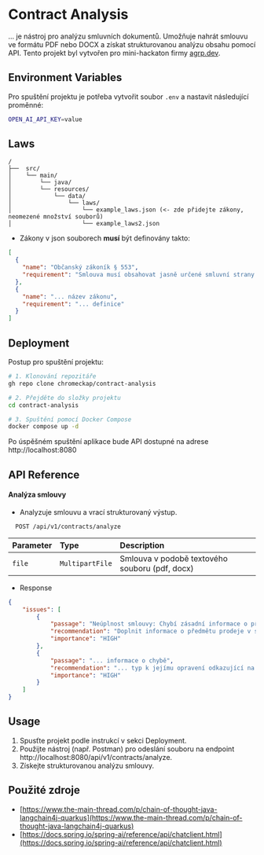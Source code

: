 
# Contract Analysis
... je nástroj pro analýzu smluvních dokumentů. Umožňuje nahrát smlouvu ve formátu PDF nebo DOCX a získat strukturovanou analýzu obsahu pomocí API. Tento projekt byl vytvořen pro mini-hackaton firmy [agrp.dev](https://agrp.dev).

## Environment Variables
Pro spuštění projektu je potřeba vytvořit soubor `.env` a nastavit následující proměnné:
```bash
OPEN_AI_API_KEY=value
```
## Laws
```
/
├──  src/
│    └── main/
│        └── java/
│        └── resources/
│            └── data/
│                └── laws/
│                    └── example_laws.json (<- zde přidejte zákony, neomezené množství souborů)
│                    └── example_laws2.json
```

* Zákony v json souborech **musí** být definovány takto:

```json
[
  {
    "name": "Občanský zákoník § 553",
    "requirement": "Smlouva musí obsahovat jasně určené smluvní strany."
  },
  {
    "name": "... název zákonu",
    "requirement": "... definice"
  }
]
```

## Deployment
Postup pro spuštění projektu:
```bash
# 1. Klonování repozitáře
gh repo clone chromeckap/contract-analysis

# 2. Přejděte do složky projektu
cd contract-analysis

# 3. Spuštění pomocí Docker Compose
docker compose up -d
```
Po úspěšném spuštění aplikace bude API dostupné na adrese http://localhost:8080

## API Reference

#### Analýza smlouvy
- Analyzuje smlouvu a vrací strukturovaný výstup.
```http
  POST /api/v1/contracts/analyze
```

| Parameter | Type     | Description                |
| :-------- | :------- | :------------------------- |
| `file` | `MultipartFile` | Smlouva v podobě textového souboru (pdf, docx)  |

- Response
```json
{
    "issues": [
        {
            "passage": "Neúplnost smlouvy: Chybí zásadní informace o předmětu kupní smlouvy.",
            "recommendation": "Doplnit informace o předmětu prodeje v souladu s Občanským zákoníkem § 1746.",
            "importance": "HIGH"
        },
        {
            "passage": "... informace o chybě",
            "recommendation": "... typ k jejímu opravení odkazující na zákoník §",
            "importance": "HIGH"
        }
    ]
}
```

## Usage
1. Spusťte projekt podle instrukcí v sekci Deployment.
2. Použijte nástroj (např. Postman) pro odeslání souboru na endpoint http://localhost:8080/api/v1/contracts/analyze.
3. Získejte strukturovanou analýzu smlouvy.

## Použité zdroje
- [https://www.the-main-thread.com/p/chain-of-thought-java-langchain4j-quarkus](https://www.the-main-thread.com/p/chain-of-thought-java-langchain4j-quarkus)
- [https://docs.spring.io/spring-ai/reference/api/chatclient.html](https://docs.spring.io/spring-ai/reference/api/chatclient.html)
